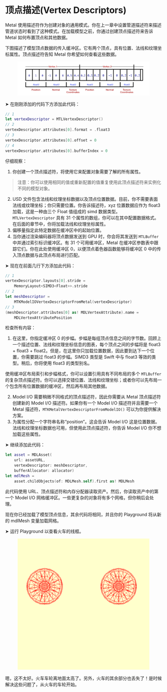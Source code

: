 # 顶点描述(Vertex Descriptors)

Metal 使用描述符作为创建对象的通用模式。你在上一章中设置管道描述符来描述管道状态时看到了这种模式。在加载模型之前，你通过创建顶点描述符来告诉 Metal 如何布置顶点和其他数据。

下图描述了模型顶点数据的传入缓冲区。它有两个顶点，具有位置、法线和纹理坐标属性。顶点描述符告知 Metal 你希望如何查看这些数据。

<figure><img src="../../.gitbook/assets/image (4) (1).png" alt=""><figcaption></figcaption></figure>

➤ 在刚刚添加的代码下方添加此代码：

```swift
// 1
let vertexDescriptor = MTLVertexDescriptor()
// 2
vertexDescriptor.attributes[0].format = .float3
// 3
vertexDescriptor.attributes[0].offset = 0
// 4
vertexDescriptor.attributes[0].bufferIndex = 0
```

仔细观察：

1. 你创建一个顶点描述符，将使用它来配置对象需要了解的所有属性。

> 注意：你可以使用相同的值或重新配置的值重复使用此顶点描述符来实例化不同的模型对象。

2. USD 文件包含法线和纹理坐标数据以及顶点位置数据。目前，你不需要表面法线或纹理坐标；你只需要位置。你告诉描述符，xyz 位置数据应作为 float3 加载，这是一种由三个 Float 值组成的 simd 数据类型。`MTLVertexDescriptor` 具有 31 个属性的数组，你可以在其中配置数据格式。在后面的章节中，你将加载法线和纹理坐标属性。
3. 偏移量指定此特定数据在缓冲区中的起始位置。
4. 当你通过渲染编码器将顶点数据发送到 GPU 时，你会将其发送到 `MTLBuffer` 中并通过索引标识缓冲区。有 31 个可用缓冲区，Metal 在缓冲区参数表中跟踪它们。你在此处使用缓冲区 0，以便顶点着色器函数能够将缓冲区 0 中的传入顶点数据与此顶点布局进行匹配。

➤ 现在在前面几行下方添加此代码：

```swift
// 1
vertexDescriptor.layouts[0].stride =
    MemoryLayout<SIMD3<Float>>.stride
// 2
let meshDescriptor =
    MTKModelIOVertexDescriptorFromMetal(vertexDescriptor)
// 3
(meshDescriptor.attributes[0] as! MDLVertexAttribute).name =
    MDLVertexAttributePosition
```

检查所有内容：

1. 在这里，你指定缓冲区 0 的步幅。步幅是每组顶点信息之间的字节数。回顾上一个描述位置、法线和纹理坐标信息的图表，每个顶点之间的步幅将是 float3 + float3 + float2。但是，在这里你只加载位置数据，因此要到达下一个位置，你需要跳过 float3 的步幅。SIMD3 类型是 Swift 中与 float3 等效的类型。稍后，你将使用 float3 的类型别名。

使用缓冲区布局索引和步幅格式，你可以设置引用具有不同布局的多个 `MTLBuffer` 的复杂顶点描述符。你可以选择交错位置、法线和纹理坐标；或者你可以先布局一个包含所有位置数据的缓冲区，然后再布局其他数据。

2. Model I/O 需要稍微不同格式的顶点描述符，因此你需要从 Metal 顶点描述符创建新的 Model I/O 描述符。如果你有一个 Model I/O 描述符并且需要一个 Metal 描述符，`MTKMetalVertexDescriptorFromModelIO()` 可以为你提供解决方案。
3. 为属性分配一个字符串名称“position”。这会告诉 Model I/O 这是位置数据。法线和纹理坐标数据也可用，但使用此顶点描述符，你告诉 Model I/O 你不想加载这些属性。

➤ 继续添加此代码：

```swift
let asset = MDLAsset(
    url: assetURL,
    vertexDescriptor: meshDescriptor,
    bufferAllocator: allocator)
let mdlMesh =
    asset.childObjects(of: MDLMesh.self).first as! MDLMesh
```

此代码使用 URL、顶点描述符和内存分配器读取资产。然后，你读取资产中的第一个 Model I/O 网格缓冲区。一些更复杂的对象将有多个网格，但你稍后会处理。

现在你已经加载了模型顶点信息，其余代码将相同，并且你的 Playground 将从新的 mdlMesh 变量加载网格。

➤ 运行 Playground 以查看火车的线框。

<figure><img src="../../.gitbook/assets/image (5) (1).png" alt=""><figcaption></figcaption></figure>

嗯，这不太好。火车车轮离地面太高了。另外，火车的其余部分也丢失了！是时候解决这些问题了，从火车的车轮开始。

